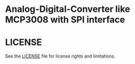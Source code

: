 # Analog-Digital-Converter like MCP3008 with SPI interface

# LICENSE
See the [LICENSE](../../LICENSE.md) file for license rights and limitations.
